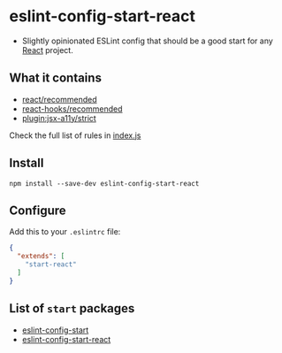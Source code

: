 # eslint-config-start-react

- Slightly opinionated ESLint config that should be a good start for any [React](https://reactjs.org/) project.

## What it contains

- [react/recommended](https://github.com/jsx-eslint/eslint-plugin-react#recommended)
- [react-hooks/recommended](https://www.npmjs.com/package/eslint-plugin-react-hooks)
- [plugin:jsx-a11y/strict](https://github.com/jsx-eslint/eslint-plugin-jsx-a11y)

Check the full list of rules in [index.js](./index.js)

## Install

```shell
npm install --save-dev eslint-config-start-react
```

## Configure

Add this to your `.eslintrc` file:

```json
{
  "extends": [
    "start-react"
  ]
}
```

## List of `start` packages

- [eslint-config-start](https://github.com/Hurtak/eslint-config-start)
- [eslint-config-start-react](https://github.com/Hurtak/eslint-config-start-react)
